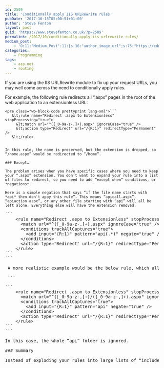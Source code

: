 ```yaml
---
id: 2509
title: 'Conditionally apply IIS URLRewrite rules'
pubDate: '2017-10-15T05:00:51+01:00'
author: 'Steve Fenton'
layout: post
guid: 'https://www.stevefenton.co.uk/?p=2509'
permalink: /2017/10/conditionally-apply-iis-urlrewrite-rules/
medium_post:
    - 'O:11:"Medium_Post":11:{s:16:"author_image_url";s:75:"https://cdn-images-1.medium.com/fit/c/400/400/1*eXkhfEuF41g5W_xnc_ydLA.jpeg";s:10:"author_url";s:38:"https://medium.com/@steve.fenton.co.uk";s:11:"byline_name";N;s:12:"byline_email";N;s:10:"cross_link";s:3:"yes";s:2:"id";s:12:"abacd1ef0a29";s:21:"follower_notification";s:3:"yes";s:7:"license";s:19:"all-rights-reserved";s:14:"publication_id";s:2:"-1";s:6:"status";s:5:"draft";s:3:"url";s:51:"https://medium.com/@steve.fenton.co.uk/abacd1ef0a29";}'
categories:
    - Programming
tags:
    - asp.net
    - routing
---
```


If you are using the IIS URLRewrite module to fix up your request URLs, you may well come across the need to conditionally apply rules.

For example, the following rule redirects all “.aspx” pages in the root of the web application to an extensionless URL:

 ```
<pre class="wp-block-code prettyprint lang-xml">```
    &lt;rule name="Redirect .aspx to Extensionless" stopProcessing="true">
      &lt;match url="^([_0-9a-z-,]+).aspx" ignoreCase="true" />
      &lt;action type="Redirect" url="/{R:1}" redirectType="Permanent" />
    &lt;/rule>
```
```

In this rule, the name is preserved, but the extension is dropped, so “/home.aspx” would be redirected to “/home”.

### Except…

The problem arises when you have specific cases where you need to keep your “.aspx” extension. You don’t want to expand your rule into a list of files to redirect, so you need to add “except when” conditions, or *negations*.

Here is a simple negation that says “if the file name starts with *api* then don’t appy this rule”. This means “apicall.aspx”, “apiaction.aspx”, or any other file starting with “api” will all be left alone. Everything else will have the extension removed.

 ```
<pre class="wp-block-code prettyprint lang-xml">```
    &lt;rule name="Redirect .aspx to Extensionless" stopProcessing="true">
      &lt;match url="^([_0-9a-z-,]+).aspx" ignoreCase="true" />
      &lt;conditions trackAllCaptures="true">
        &lt;add input="{R:1}" pattern="api(.*)" negate="true" />
      &lt;/conditions>
      &lt;action type="Redirect" url="/{R:1}" redirectType="Permanent" />
    &lt;/rule>
```
```

 A more realistic example would be the below rule, which allows certain sub-folders to be excluded when using URLRewrite rules to perform some action.

 ```
<pre class="wp-block-code prettyprint lang-xml">```
    &lt;rule name="Redirect .aspx to Extensionless" stopProcessing="true">
      &lt;match url="^([_0-9a-z-,]+)/([_0-9a-z-,]+).aspx" ignoreCase="true" />
      &lt;conditions trackAllCaptures="true">
        &lt;add input="{R:1}" pattern="api" negate="true" />
      &lt;/conditions>
      &lt;action type="Redirect" url="/{R:1}" redirectType="Permanent" />
    &lt;/rule>
```
```

In this case, the whole “api” folder is ignored.

### Summary

Instead of exploding your rules into large lists of “included” rewrites, you may be able to use negations to exclude sets of URLs from a single rule.